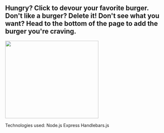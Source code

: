 <h2>Hungry? Click to devour your favorite burger. Don't like a burger? Delete it! Don't see what you want? Head to the bottom of the page to add the burger you're craving.</h2>


<img src="https://vignette.wikia.nocookie.net/spongebob/images/1/1c/Goodbye%2C_Krabby_Patty_205.png/revision/latest?cb=20170310020905" data-canonical-src="https://gyazo.com/eb5c5741b6a9a16c692170a41a49c858.png" width="300" height="250" />

Technologies used:
Node.js
Express
Handlebars.js
